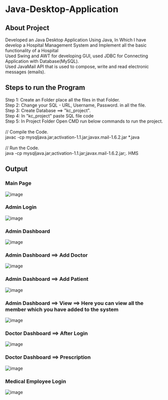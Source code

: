 # Java-Desktop-Application
## About Project
Developed an Java Desktop Application Using Java, In Which I have develop a Hospital Management System and Implement all the basic functionality of a Hospital <br>	
Used Swing and AWT for developing GUI, used JDBC for Connecting Application with Database(MySQL). <br>
Used JavaMail API that is used to compose, write and read electronic messages (emails). <br>




## Steps to run the Program
Step 1: Create an Folder place all the files in that Folder. <br>
Step 2: Change your SQL - URL, Username, Password. in all the file. <br>
Step 3: Create Database ==> "kc_project". <br>
Step 4: In "kc_project" paste SQL file code <br>
Step 5: In Project Folder Open CMD run below commands to run the project. <br><br>
        // Compile the Code. <br>
        javac -cp mysqljava.jar;activation-1.1.jar;javax.mail-1.6.2.jar *.java <br><br>
        // Run the Code. <br>
        java -cp mysqljava.jar;activation-1.1.jar;javax.mail-1.6.2.jar;. HMS <br>
        

## Output
### Main Page <br>
![image](https://user-images.githubusercontent.com/100895486/216934784-abf1339d-bcdf-468c-8d76-82af76a41e36.png)

### Admin Login <br>
![image](https://user-images.githubusercontent.com/100895486/216935026-abe69be0-23f7-4d2d-84f8-ce7a03e3bff0.png)

### Admin Dashboard
![image](https://user-images.githubusercontent.com/100895486/216935211-4de93587-bceb-4821-a4e0-4e74e353ee58.png)

### Admin Dashboard ==> Add Doctor
![image](https://user-images.githubusercontent.com/100895486/216935399-2b28f3ae-2837-453f-9ad5-b997e23c7475.png)

### Admin Dashboard ==> Add Patient
![image](https://user-images.githubusercontent.com/100895486/216935531-95ad7a97-6c57-4f00-8c97-d9e956291f8b.png)

### Admin Dashboard ==> View  ==> Here you can view all the member which you have added to the system
![image](https://user-images.githubusercontent.com/100895486/216935776-617ec574-c767-426b-b779-668ec9b98b63.png)

### Doctor Dashboard ==> After Login
![image](https://user-images.githubusercontent.com/100895486/216936073-cab69e38-a657-4067-be93-26fad3acbd2c.png)

### Doctor Dashboard ==> Prescription 
![image](https://user-images.githubusercontent.com/100895486/216936326-ed9da48b-a8ee-4645-85a3-c245407ef2da.png)

### Medical Employee Login
![image](https://user-images.githubusercontent.com/100895486/216936563-6da4d15c-9801-4c30-83ae-1d01b701028e.png)

